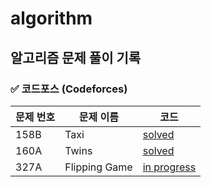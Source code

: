 # algorithm

## 알고리즘 문제 풀이 기록

### ✅ 코드포스 (Codeforces)
| 문제 번호 | 문제 이름 | 코드 |
|----------|----------|------|
| 158B | Taxi | [solved](codeforces/Taxi.py) |
| 160A | Twins | [solved](codeforces/Twins.py) |
| 327A | Flipping Game | [in progress](codeforces/FlippingGame.py) |
